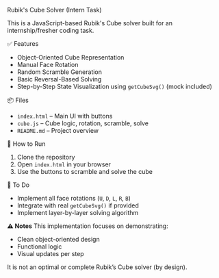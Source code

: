 Rubik's Cube Solver (Intern Task)

This is a JavaScript-based Rubik's Cube solver built for an internship/fresher coding task.

✅ Features
- Object-Oriented Cube Representation
- Manual Face Rotation
- Random Scramble Generation
- Basic Reversal-Based Solving
- Step-by-Step State Visualization using `getCubeSvg()` (mock included)

📦 Files
- `index.html` – Main UI with buttons
- `cube.js` – Cube logic, rotation, scramble, solve
- `README.md` – Project overview

📌 How to Run
1. Clone the repository
2. Open `index.html` in your browser
3. Use the buttons to scramble and solve the cube

🚧 To Do
- Implement all face rotations (`U`, `D`, `L`, `R`, `B`)
- Integrate with real `getCubeSvg()` if provided
- Implement layer-by-layer solving algorithm

**⚠️ Notes**
This implementation focuses on demonstrating:
- Clean object-oriented design
- Functional logic
- Visual updates per step

It is not an optimal or complete Rubik’s Cube solver (by design).
